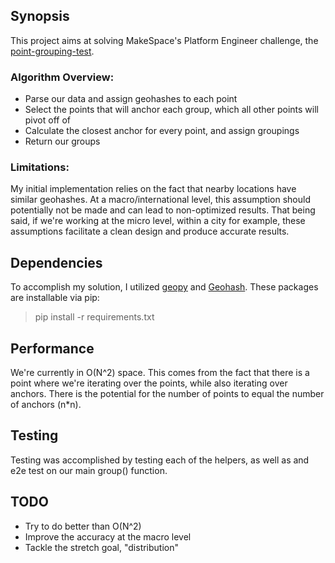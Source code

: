 ## Synopsis

This project aims at solving MakeSpace's Platform Engineer challenge, the [point-grouping-test](https://github.com/makingspace/point-grouping-test).

### Algorithm Overview:
+ Parse our data and assign geohashes to each point
+ Select the points that will anchor each group, which all other points will pivot off of
+ Calculate the closest anchor for every point, and assign groupings
+ Return our groups

### Limitations:
My initial implementation relies on the fact that nearby locations have similar geohashes.  At a macro/international level,
this assumption should potentially not be made and can lead to non-optimized results.  That being said, if we're working at the micro
level, within a city for example, these assumptions facilitate a clean design and produce accurate results.

## Dependencies
To accomplish my solution, I utilized [geopy](https://pypi.python.org/pypi/geopy) and [Geohash](https://pypi.python.org/pypi/Geohash/).
These packages are installable via pip:
> pip install -r requirements.txt

## Performance

We're currently in O(N^2) space.  This comes from the fact that there is a point where we're iterating over the points,
while also iterating over anchors.  There is the potential for the number of points to equal the number of anchors (n*n).

## Testing
Testing was accomplished by testing each of the helpers, as well as and e2e test on our main group() function.

## TODO
+ Try to do better than O(N^2)
+ Improve the accuracy at the macro level
+ Tackle the stretch goal, "distribution"
